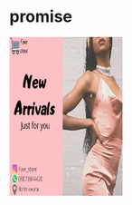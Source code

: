 # promise

<!DOCTYPE html>

<html>
<head>
<body>
<img src= "Picture 3.jpg" width= "200" height= "280>border="5"align="right">

</body>
</html>

